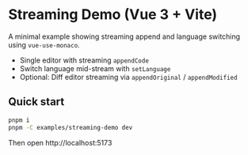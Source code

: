# Streaming Demo (Vue 3 + Vite)

A minimal example showing streaming append and language switching using `vue-use-monaco`.

- Single editor with streaming `appendCode`
- Switch language mid-stream with `setLanguage`
- Optional: Diff editor streaming via `appendOriginal` / `appendModified`

## Quick start

```bash
pnpm i
pnpm -C examples/streaming-demo dev
```

Then open http://localhost:5173
